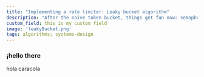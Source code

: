```yaml
---
title: "Implementing a rate limiter: Leaky bucket algorithm"
description: "After the naive token bucket, things get fun now: semaphores, blocking methods, race conditions!"
custom_field: this is my custom field
image: 'leakyBucket.png'
tags: algorithms; systems-design
---
```


### ¡hello there
hola caracola